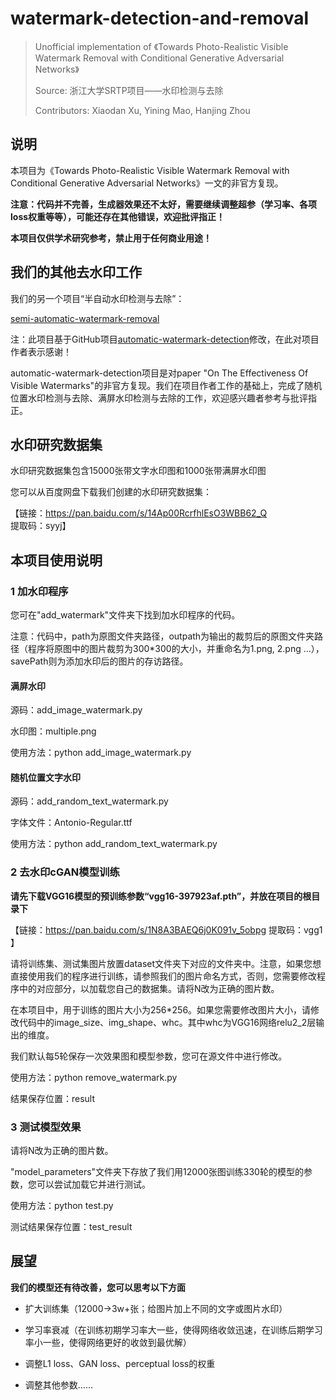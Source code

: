 # watermark-detection-and-removal

> Unofficial implementation of 《Towards Photo-Realistic Visible Watermark Removal with Conditional Generative Adversarial Networks》
>
> Source: 浙江大学SRTP项目——水印检测与去除
>
> Contributors: Xiaodan Xu, Yining Mao, Hanjing Zhou

## 说明

本项目为《Towards Photo-Realistic Visible Watermark Removal with Conditional Generative Adversarial Networks》一文的非官方复现。

**注意：代码并不完善，生成器效果还不太好，需要继续调整超参（学习率、各项loss权重等等），可能还存在其他错误，欢迎批评指正！**

**本项目仅供学术研究参考，禁止用于任何商业用途！**



## 我们的其他去水印工作

我们的另一个项目“半自动水印检测与去除”：

[semi-automatic-watermark-removal](https://github.com/doriscullen/semi-automatic-watermark-removal)

注：此项目基于GitHub项目[automatic-watermark-detection](https://github.com/rohitrango/automatic-watermark-detection)修改，在此对项目作者表示感谢！

automatic-watermark-detection项目是对paper "On The Effectiveness Of Visible Watermarks"的非官方复现。我们在项目作者工作的基础上，完成了随机位置水印检测与去除、满屏水印检测与去除的工作，欢迎感兴趣者参考与批评指正。



## 水印研究数据集

水印研究数据集包含15000张带文字水印图和1000张带满屏水印图

您可以从百度网盘下载我们创建的水印研究数据集：

【链接：https://pan.baidu.com/s/14Ap00RcrfhlEsO3WBB62_Q	提取码：syyj】



## 本项目使用说明

### 1 加水印程序

您可在"add_watermark"文件夹下找到加水印程序的代码。

注意：代码中，path为原图文件夹路径，outpath为输出的裁剪后的原图文件夹路径（程序将原图中的图片裁剪为300*300的大小，并重命名为1.png, 2.png ...），savePath则为添加水印后的图片的存访路径。

#### 满屏水印

源码：add_image_watermark.py

水印图：multiple.png

使用方法：python add_image_watermark.py

#### 随机位置文字水印

源码：add_random_text_watermark.py

字体文件：Antonio-Regular.ttf

使用方法：python add_random_text_watermark.py

### 2 去水印cGAN模型训练

**请先下载VGG16模型的预训练参数“vgg16-397923af.pth”，并放在项目的根目录下**

【链接：https://pan.baidu.com/s/1N8A3BAEQ6j0K091v_5obpg 	提取码：vgg1 】

请将训练集、测试集图片放置dataset文件夹下对应的文件夹中。注意，如果您想直接使用我们的程序进行训练，请参照我们的图片命名方式，否则，您需要修改程序中的对应部分，以加载您自己的数据集。请将N改为正确的图片数。

在本项目中，用于训练的图片大小为256*256。如果您需要修改图片大小，请修改代码中的image_size、img_shape、whc。其中whc为VGG16网络relu2_2层输出的维度。

我们默认每5轮保存一次效果图和模型参数，您可在源文件中进行修改。

使用方法：python remove_watermark.py

结果保存位置：result

### 3 测试模型效果

请将N改为正确的图片数。

"model_parameters"文件夹下存放了我们用12000张图训练330轮的模型的参数，您可以尝试加载它并进行测试。

使用方法：python test.py

测试结果保存位置：test_result



## 展望

**我们的模型还有待改善，您可以思考以下方面**

- 扩大训练集（12000->3w+张；给图片加上不同的文字或图片水印）

- 学习率衰减（在训练初期学习率大一些，使得网络收敛迅速，在训练后期学习率小一些，使得网络更好的收敛到最优解）

- 调整L1 loss、GAN loss、perceptual loss的权重

- 调整其他参数……


